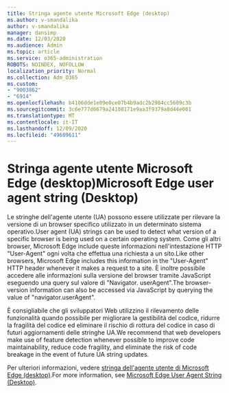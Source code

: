 ```yaml
---
title: Stringa agente utente Microsoft Edge (desktop)
ms.author: v-smandalika
author: v-smandalika
manager: dansimp
ms.date: 12/03/2020
ms.audience: Admin
ms.topic: article
ms.service: o365-administration
ROBOTS: NOINDEX, NOFOLLOW
localization_priority: Normal
ms.collection: Adm_O365
ms.custom:
- "9003862"
- "6914"
ms.openlocfilehash: b4106dde1e09e0ce07b4b9adc2b2984cc5609c3b
ms.sourcegitcommit: 3c6e777d6679a24108171e9aa3f9379a8d44e001
ms.translationtype: MT
ms.contentlocale: it-IT
ms.lasthandoff: 12/09/2020
ms.locfileid: "49609611"
---
```

# <a name="microsoft-edge-user-agent-string-desktop"></a><span data-ttu-id="07e65-102">Stringa agente utente Microsoft Edge (desktop)</span><span class="sxs-lookup"><span data-stu-id="07e65-102">Microsoft Edge user agent string (Desktop)</span></span>

<span data-ttu-id="07e65-103">Le stringhe dell'agente utente (UA) possono essere utilizzate per rilevare la versione di un browser specifico utilizzato in un determinato sistema operativo.</span><span class="sxs-lookup"><span data-stu-id="07e65-103">User agent (UA) strings can be used to detect what version of a specific browser is being used on a certain operating system.</span></span> <span data-ttu-id="07e65-104">Come gli altri browser, Microsoft Edge include queste informazioni nell'intestazione HTTP "User-Agent" ogni volta che effettua una richiesta a un sito.</span><span class="sxs-lookup"><span data-stu-id="07e65-104">Like other browsers, Microsoft Edge includes this information in the "User-Agent" HTTP header whenever it makes a request to a site.</span></span> <span data-ttu-id="07e65-105">È inoltre possibile accedere alle informazioni sulla versione del browser tramite JavaScript eseguendo una query sul valore di "Navigator. userAgent".</span><span class="sxs-lookup"><span data-stu-id="07e65-105">The browser-version information can also be accessed via JavaScript by querying the value of "navigator.userAgent".</span></span>

<span data-ttu-id="07e65-106">È consigliabile che gli sviluppatori Web utilizzino il rilevamento delle funzionalità quando possibile per migliorare la gestibilità del codice, ridurre la fragilità del codice ed eliminare il rischio di rottura del codice in caso di futuri aggiornamenti delle stringhe UA.</span><span class="sxs-lookup"><span data-stu-id="07e65-106">We recommend that web developers make use of feature detection whenever possible to improve code maintainability, reduce code fragility, and eliminate the risk of code breakage in the event of future UA string updates.</span></span>

<span data-ttu-id="07e65-107">Per ulteriori informazioni, vedere [stringa dell'agente utente di Microsoft Edge (desktop)](https://docs.microsoft.com/microsoft-edge/web-platform/user-agent-string).</span><span class="sxs-lookup"><span data-stu-id="07e65-107">For more information, see [Microsoft Edge User Agent String (Desktop)](https://docs.microsoft.com/microsoft-edge/web-platform/user-agent-string).</span></span>